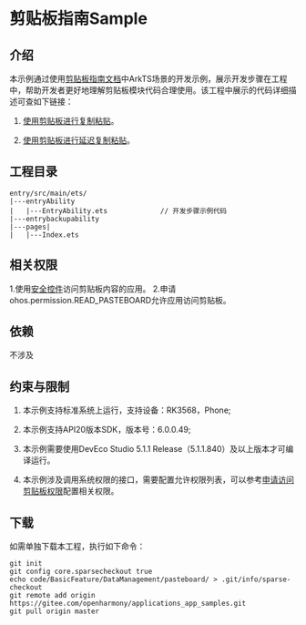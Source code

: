 #  剪贴板指南Sample 

## 介绍

 本示例通过使用[剪贴板指南文档](https://gitcode.com/openharmony/docs/tree/master/zh-cn/application-dev/basic-services/pasteboard)中ArkTS场景的开发示例，展示开发步骤在工程中，帮助开发者更好地理解剪贴板模块代码合理使用。该工程中展示的代码详细描述可查如下链接：

1. [使用剪贴板进行复制粘贴](https://gitcode.com/openharmony/docs/blob/master/zh-cn/application-dev/basic-services/pasteboard/use_pasteboard_to_copy_and_paste.md)。

2. [使用剪贴板进行延迟复制粘贴](https://gitcode.com/openharmony/docs/blob/master/zh-cn/application-dev/basic-services/pasteboard/pasteboard-time-lapse-copy-and-paste.md)。

## 工程目录

```
entry/src/main/ets/
|---entryAbility
|   |---EntryAbility.ets             // 开发步骤示例代码
|---entrybackupability
|---pages|
|   |---Index.ets
```

## 相关权限

1.使用[安全控件](https://gitcode.com/openharmony/docs/blob/master/zh-cn/application-dev/security/AccessToken/pastebutton.md)访问剪贴板内容的应用。
2.申请ohos.permission.READ_PASTEBOARD允许应用访问剪贴板。

## 依赖

不涉及

## 约束与限制

1. 本示例支持标准系统上运行，支持设备：RK3568，Phone;

2. 本示例支持API20版本SDK，版本号：6.0.0.49;

3. 本示例需要使用DevEco Studio 5.1.1 Release（5.1.1.840）及以上版本才可编译运行。

4. 本示例涉及调用系统权限的接口，需要配置允许权限列表，可以参考[申请访问剪贴板权限](https://gitcode.com/openharmony/docs/blob/master/zh-cn/application-dev/basic-services/pasteboard/get-pastedata-permission-guidelines.md)配置相关权限。

## 下载

如需单独下载本工程，执行如下命令：

    git init
    git config core.sparsecheckout true
    echo code/BasicFeature/DataManagement/pasteboard/ > .git/info/sparse-checkout
    git remote add origin https://gitee.com/openharmony/applications_app_samples.git
    git pull origin master
